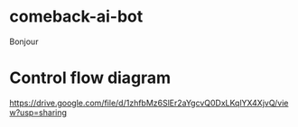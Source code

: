 # comeback-ai-bot
Bonjour

# Control flow diagram
https://drive.google.com/file/d/1zhfbMz6SlEr2aYgcvQ0DxLKqlYX4XjvQ/view?usp=sharing

